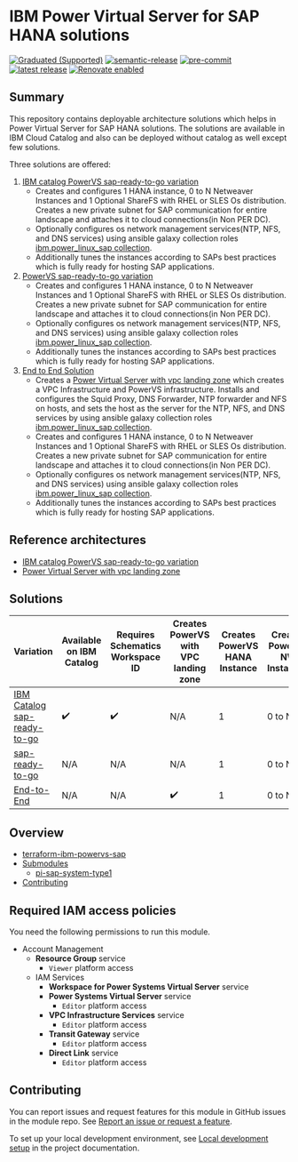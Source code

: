 <!-- BEGIN MODULE HOOK -->

# IBM Power Virtual Server for SAP HANA solutions

<!-- UPDATE BADGE: Update the link for the badge below-->
[![Graduated (Supported)](https://img.shields.io/badge/status-Graduated%20(Supported)-brightgreen?style=plastic)](https://terraform-ibm-modules.github.io/documentation/#/badge-status)
[![semantic-release](https://img.shields.io/badge/%20%20%F0%9F%93%A6%F0%9F%9A%80-semantic--release-e10079.svg)](https://github.com/semantic-release/semantic-release)
[![pre-commit](https://img.shields.io/badge/pre--commit-enabled-brightgreen?logo=pre-commit&logoColor=white)](https://github.com/pre-commit/pre-commit)
[![latest release](https://img.shields.io/github/v/release/terraform-ibm-modules/terraform-ibm-powervs-sap?logo=GitHub&sort=semver)](https://github.com/terraform-ibm-modules/terraform-ibm-powervs-sap/releases/latest)
[![Renovate enabled](https://img.shields.io/badge/renovate-enabled-brightgreen.svg)](https://renovatebot.com/)

## Summary
This repository contains deployable architecture solutions which helps in Power Virtual Server for SAP HANA solutions. The solutions are available in IBM Cloud Catalog and also can be deployed without catalog as well except few solutions.

Three solutions are offered:
1. [IBM catalog PowerVS sap-ready-to-go variation](https://github.com/terraform-ibm-modules/terraform-ibm-powervs-sap/tree/main/solutions/ibm-catalog/sap-ready-to-go)
    - Creates and configures 1 HANA instance, 0 to N Netweaver Instances and 1 Optional ShareFS with RHEL or SLES Os distribution. Creates a new private subnet for SAP communication for entire landscape and attaches it to cloud connections(in Non PER DC).
    - Optionally configures os network management services(NTP, NFS, and DNS services) using ansible galaxy collection roles [ibm.power_linux_sap collection](https://galaxy.ansible.com/ui/repo/published/ibm/power_linux_sap/).
    - Additionally tunes the instances according to SAPs best practices which is fully ready for hosting SAP applications.
2. [PowerVS sap-ready-to-go variation](https://github.com/terraform-ibm-modules/terraform-ibm-powervs-sap/tree/main/solutions/sap-ready-to-go)
   - Creates and configures 1 HANA instance, 0 to N Netweaver Instances and 1 Optional ShareFS with RHEL or SLES Os distribution. Creates a new private subnet for SAP communication for entire landscape and attaches it to cloud connections(in Non PER DC).
   - Optionally configures os network management services(NTP, NFS, and DNS services) using ansible galaxy collection roles [ibm.power_linux_sap collection](https://galaxy.ansible.com/ui/repo/published/ibm/power_linux_sap/).
   - Additionally tunes the instances according to SAPs best practices which is fully ready for hosting SAP applications.
3. [End to End Solution](https://github.com/terraform-ibm-modules/terraform-ibm-powervs-sap/tree/main/solutions/e2e)
    - Creates a [Power Virtual Server with vpc landing zone](https://github.com/terraform-ibm-modules/terraform-ibm-powervs-infrastructure/tree/main/modules/powervs-vpc-landing-zone) which creates a VPC Infrastructure and PowerVS infrastructure. Installs and configures the Squid Proxy, DNS Forwarder, NTP forwarder and NFS on hosts, and sets the host as the server for the NTP, NFS, and DNS services by using ansible galaxy collection roles [ibm.power_linux_sap collection](https://galaxy.ansible.com/ui/repo/published/ibm/power_linux_sap/).
    - Creates and configures 1 HANA instance, 0 to N Netweaver Instances and 1 Optional ShareFS with RHEL or SLES Os distribution. Creates a new private subnet for SAP communication for entire landscape and attaches it to cloud connections(in Non PER DC).
    - Optionally configures os network management services(NTP, NFS, and DNS services) using ansible galaxy collection roles [ibm.power_linux_sap collection](https://galaxy.ansible.com/ui/repo/published/ibm/power_linux_sap/).
    - Additionally tunes the instances according to SAPs best practices which is fully ready for hosting SAP applications.

## Reference architectures
- [IBM catalog PowerVS sap-ready-to-go variation](https://github.com/terraform-ibm-modules/terraform-ibm-powervs-sap/blob/main/reference-architectures/sap-ready-to-go/deploy-arch-ibm-pvs-sap-ready-to-go.svg)
- [Power Virtual Server with vpc landing zone](https://github.com/terraform-ibm-modules/terraform-ibm-powervs-infrastructure/blob/main/reference-architectures/full-stack/deploy-arch-ibm-pvs-inf-full-stack.svg)


## Solutions
| Variation  | Available on IBM Catalog | Requires Schematics Workspace ID |  Creates PowerVS with VPC landing zone | Creates PowerVS HANA Instance | Creates PowerVS NW Instances |  Performs PowerVS OS Config | Performs PowerVS SAP Tuning | Install SAP software |
| ------------- | ------------- | ------------- | ------------- | ------------- | ------------- | ------------- | ------------- | ------------- |
| [IBM Catalog sap-ready-to-go](./solutions/ibm-catalog/sap-ready-to-go/)  | :heavy_check_mark:  | :heavy_check_mark: | N/A  | 1  | 0 to N  | :heavy_check_mark:  |  :heavy_check_mark: |   N/A |
| [sap-ready-to-go](./solutions/sap-ready-to-go/)  | N/A  | N/A  | N/A  | 1  | 0 to N  | :heavy_check_mark:  |  :heavy_check_mark: |   N/A |
| [End-to-End](./solutions/e2e/)  | N/A  | N/A  | :heavy_check_mark:  | 1  | 0 to N  | :heavy_check_mark:  |  :heavy_check_mark: |   N/A |


<!-- BEGIN OVERVIEW HOOK -->
## Overview
* [terraform-ibm-powervs-sap](#terraform-ibm-powervs-sap)
* [Submodules](./modules)
    * [pi-sap-system-type1](./modules/pi-sap-system-type1)
* [Contributing](#contributing)
<!-- END OVERVIEW HOOK -->


## Required IAM access policies

You need the following permissions to run this module.

- Account Management
    - **Resource Group** service
        - `Viewer` platform access
    - IAM Services
        - **Workspace for Power Systems Virtual Server** service
        - **Power Systems Virtual Server** service
            - `Editor` platform access
        - **VPC Infrastructure Services** service
            - `Editor` platform access
        - **Transit Gateway** service
            - `Editor` platform access
        - **Direct Link** service
            - `Editor` platform access

<!-- END MODULE HOOK -->


<!-- BEGIN CONTRIBUTING HOOK -->
## Contributing

You can report issues and request features for this module in GitHub issues in the module repo. See [Report an issue or request a feature](https://github.com/terraform-ibm-modules/.github/blob/main/.github/SUPPORT.md).

To set up your local development environment, see [Local development setup](https://terraform-ibm-modules.github.io/documentation/#/local-dev-setup) in the project documentation.
<!-- END CONTRIBUTING HOOK -->
